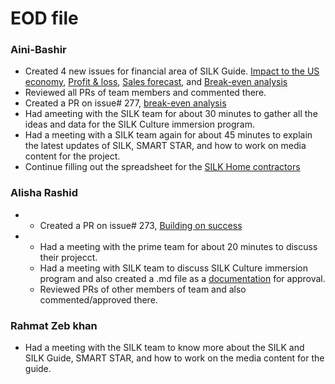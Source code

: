 # EOD file
### Aini-Bashir
- Created 4 new issues for financial area of SILK Guide. [Impact to the US economy](https://github.com/NoteHive/Silk-Corp-Guide/issues/280), [Profit & loss](https://github.com/NoteHive/Silk-Corp-Guide/issues/279), [Sales forecast](https://github.com/NoteHive/Silk-Corp-Guide/issues/278), and [Break-even analysis](https://github.com/NoteHive/Silk-Corp-Guide/issues/277)
- Reviewed all PRs of team members and commented there.
- Created a PR on issue# 277, [break-even analysis](https://github.com/NoteHive/Silk-Corp-Guide/issues/277)
- Had ameeting with the SILK team for about 30 minutes to gather all the ideas and data for the SILK Culture immersion program.
- Had a meeting with a SILK team again for about 45 minutes to explain the latest updates of SILK, SMART STAR, and how to work on media content for the project.
- Continue filling out the spreadsheet for the [SILK Home contractors](https://focushive.sharepoint.com/:x:/r/sites/SILKCorp/Shared%20Documents/Homes/SILK%20Homes%20contractors.xlsx?d=w3c341b6554764f428d798469bd4c3ab9&csf=1&web=1&e=2sHKHd)

### Alisha Rashid
- - Created a PR on issue# 273, [Building on success](https://github.com/NoteHive/Silk-Corp-Guide/pull/282#pullrequestreview-1627509901)
- - Had a meeting with the prime team for about 20 minutes to discuss their projecct.
  - Had a meeting with SILK team to discuss SILK Culture immersion program and also created a .md file as a [documentation](https://github.com/NoteHive/Silk-Corp-Guide/pull/251/files/b9bd59075b0724df14197a1bb26747b13c26cefd..42e7105d7cd2900163497830224c2f71d663d5f3) for approval.
  - Reviewed PRs of other members of team and also commented/approved there.
 
### Rahmat Zeb khan
- Had a meeting with the SILK team to know more about the SILK and SILK Guide, SMART STAR, and how to work on the media content for the guide.
